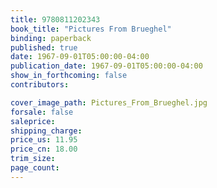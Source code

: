 ```yaml
---
title: 9780811202343
book_title: "Pictures From Brueghel"
binding: paperback
published: true
date: 1967-09-01T05:00:00-04:00
publication_date: 1967-09-01T05:00:00-04:00
show_in_forthcoming: false
contributors:

cover_image_path: Pictures_From_Brueghel.jpg
forsale: false
saleprice:
shipping_charge:
price_us: 11.95
price_cn: 18.00
trim_size:
page_count:
---
```


